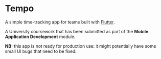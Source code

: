 # Tempo

A simple time-tracking app for teams built with [Flutter](https://flutter.dev/).

A University coursework that has been submitted as part of the **Mobile Application Development** module.

**NB:** this app is not ready for production use: it might potentially have some small UI bugs that need to be fixed.
